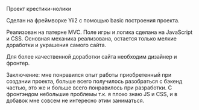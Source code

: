 Проект крестики-нолики 

Сделан на фреймворке Yii2 с помощью basic построения проекта.

Реализован на патерне MVC. Поле игры и логика сделана на JavaScript и CSS. 
Основная механика реализована, остается только мелкие доработки и украшения самого сайта.

Для более качественной доработки сайта необходим дизайнер и фронтер. 

Заключение: мне понравился опыт работы приобретенный при создании проекта, больше всего получилось разобраться с бэкенд частью, это же и больше всего понравилось при разработки. С фронтэндом небольшие проблемы т.к. я плохо знаю JS и CSS, и в добавок мне совсем не интересно этим заниматься.